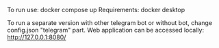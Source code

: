 To run use: docker compose up
Requirements: docker desktop

To run a separate version with other telegram bot or without bot, change config.json "telegram" part.
Web application can be accessed locally: http://127.0.0.1:8080/
